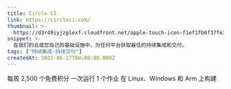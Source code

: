 ```yaml
---
title: Circle CI
link: https://circleci.com/
thumbnail: >-
  https://d3r49iyjzglexf.cloudfront.net/apple-touch-icon-f1ef1fb6f37fe36fdacd2dfdc11fb2edf1720083a9aa8648eeac81f0a69e8da8.png
snippet: >-
  在我们的云或您自己的基础设施中，为任何平台获取最佳的持续集成和交付。
tags: ["持续集成-持续交付"]
createdAt: 2021-06-17T00:00:00.000Z
---
```

每周 2,500 个免费积分
一次运行 1 个作业
在 Linux、Windows 和 Arm 上构建